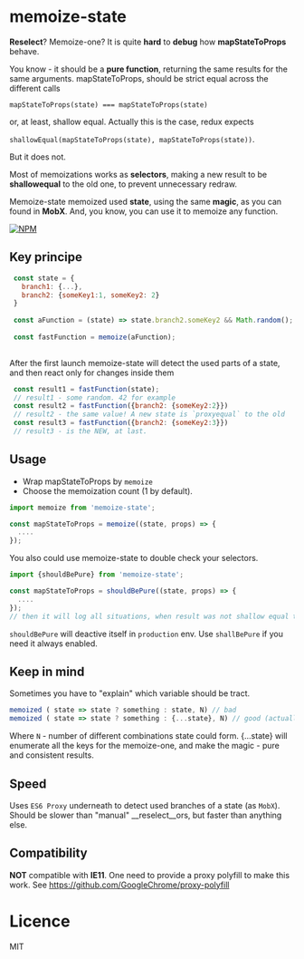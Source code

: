 memoize-state
=====
__Reselect__? Memoize-one? It is quite __hard__ to __debug__ how __mapStateToProps__ behave.

You know - it should be a __pure function__, returning the same results for the same arguments. 
mapStateToProps, should be strict equal across the different calls

`mapStateToProps(state) === mapStateToProps(state)`

or, at least, shallow equal. Actually this is the case, redux expects
 
`shallowEqual(mapStateToProps(state), mapStateToProps(state))`.

But it does not.

Most of memoizations works as __selectors__, making a new result to be __shallowequal__ to the old one, to prevent
unnecessary redraw.

Memoize-state memoized used __state__, using the same __magic__, as you can found in __MobX__.
And, you know, you can use it to memoize any function.

[![NPM](https://nodei.co/npm/memoize-state.png?downloads=true&stars=true)](https://nodei.co/npm/memoize-state/)

## Key principe
```js
 const state = {
   branch1: {...},
   branch2: {someKey1:1, someKey2: 2}
 }
 
 const aFunction = (state) => state.branch2.someKey2 && Math.random();
 
 const fastFunction = memoize(aFunction);
 
```
After the first launch memoize-state will detect the used parts of a state, and then react only for changes inside them
```js
 const result1 = fastFunction(state); 
 // result1 - some random. 42 for example
 const result2 = fastFunction({branch2: {someKey2:2}})
 // result2 - the same value! A new state is `proxyequal` to the old
 const result3 = fastFunction({branch2: {someKey2:3}})
 // result3 - is the NEW, at last.   
```

## Usage
* Wrap mapStateToProps by `memoize`
* Choose the memoization count (1 by default).

```js
import memoize from 'memoize-state';

const mapStateToProps = memoize((state, props) => {
  ....
});
```

You also could use memoize-state to double check your selectors.
```js
import {shouldBePure} from 'memoize-state';

const mapStateToProps = shouldBePure((state, props) => {
  ....
});
// then it will log all situations, when result was not shallow equal to the old one, but should.
```
`shouldBePure` will deactive itself in `production` env. Use `shallBePure` if you need it always enabled.
  
## Keep in mind
Sometimes you have to "explain" which variable should be tract.
```js
memoized ( state => state ? something : state, N) // bad
memoized ( state => state ? something : {...state}, N) // good (actually way bad
```  
Where `N` - number of different combinations state could form. {...state} will enumerate all the keys for
the memoize-one, and make the magic - pure and consistent results.  
## Speed

Uses `ES6 Proxy` underneath to detect used branches of a state (as `MobX`). 
Should be slower than "manual" __reselect__ors, but faster than anything else. 

## Compatibility

__NOT__ compatible with __IE11__. One need to provide a proxy polyfill to make this work.
See https://github.com/GoogleChrome/proxy-polyfill

# Licence
MIT
